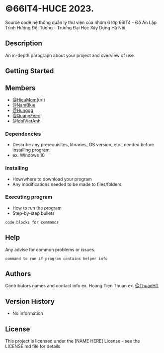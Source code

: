 # ©66IT4-HUCE 2023. 
Source code hệ thống quản lý thư viện của nhóm 6 lớp 66IT4 - Đồ Án Lập Trình Hướng Đối Tượng - Trường Đại Học Xây Dựng Hà Nội.
## Description
An in-depth paragraph about your project and overview of use.
## Getting Started
## Members

* [@HieuMom](https://www.facebook.com/profile.php?id=100018980305945)(url)
* [@NamBlue](https://www.facebook.com/vu.nam.7315720)
* [@Hunggg](https://www.facebook.com/profile.php?id=100035778735665)
* [@QuangFeed](https://www.facebook.com/profile.php?id=100038349790274)
* [@IdolVietAnh](facebook.com/em.nguyenviet.9)
### Dependencies

* Describe any prerequisites, libraries, OS version, etc., needed before installing program.
* ex. Windows 10

### Installing

* How/where to download your program
* Any modifications needed to be made to files/folders

### Executing program

* How to run the program
* Step-by-step bullets
```
code blocks for commands
```

## Help

Any advise for common problems or issues.
```
command to run if program contains helper info
```

## Authors

Contributors names and contact info
ex. Hoang Tien Thuan
ex. [@ThuanHT](https://www.facebook.com/htt268)

## Version History

* No information

## License

This project is licensed under the [NAME HERE] License - see the LICENSE.md file for details


